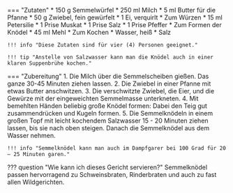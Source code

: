 === "Zutaten"
    * 150 g Semmelwürfel
    * 250 ml Milch
    * 5 ml Butter für die Pfanne
    * 50 g Zwiebel, fein gewürfelt
    * 1 Ei, verquirlt
    * Zum Würzen
        * 15 ml Petersilie
        * 1 Prise Muskat
        * 1 Prise Salz
        * 1 Prise Pfeffer
    * Zum Formen der Knödel
        * 45 ml Mehl
    * Zum Kochen
        * Wasser, heiß
        * Salz

    !!! info "Diese Zutaten sind für vier (4) Personen geeignet."

    !!! tip "Anstelle von Salzwasser kann man die Knödel auch in einer klaren Suppenbrühe kochen."

=== "Zubereitung"
    1. Die Milch über die Semmelscheiben gießen. Das ganze 30-45 Minuten ziehen lassen.
    2. Die Zwiebel in einer Pfanne mit etwas Butter anschwitzen.
    3. Die verschwitzte Zwiebel, die Eier, und die Gewürze mit der eingeweichten Semmelmasse unterkneten.
    4. Mit bemehlten Händen beliebig große Knödel formen: Dabei den Teig gut zusammendrücken und Kugeln formen.
    5. Die Semmelknödeln in einem großen Topf mit leicht kochendem Salzwasser 15 - 20 Minuten ziehen lassen, bis sie nach oben steigen. Danach die Semmelknödel aus dem Wasser nehmen.

    !!! info "Semmelknödel kann man auch im Dampfgarer bei 100 Grad für 20 – 25 Minuten garen."

??? question "Wie kann ich dieses Gericht servieren?"
    Semmelknödel passen hervorragend zu Schweinsbraten, Rinderbraten und auch zu fast allen Wildgerichten.

[^gutekueche]:
    ["Semmelknödel."](https://www.gutekueche.at/klassischer-semmelknoedel-rezept-876) *Gute Kueche.* 1 März 2015.
